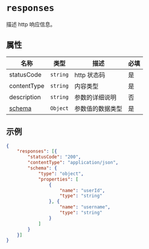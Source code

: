 # `responses`

描述 http 响应信息。

## 属性

| 名称                  | 类型     | 描述             | 必填 |
| --------------------- | -------- | ---------------- | ---- |
| statusCode            | `string` | http 状态码      | 是   |
| contentType           | `string` | 内容类型         | 是   |
| description           | `string` | 参数的详细说明   | 否   |
| [schema](./schema.md) | `Object` | 参数值的数据类型 | 是   |

## 示例

```json
{
    "responses": [{
        "statusCode": "200",
        "contentType": "application/json",
        "schema": {
            "type": "object",
            "properties": [
                {
                    "name": "userId",
                    "type": "string"
                }, {
                    "name": "username",
                    "type": "string"
                }
            ]
        }
    }]
}
```